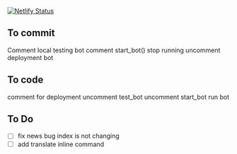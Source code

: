 [![Netlify Status](https://api.netlify.com/api/v1/badges/a5bdd5d1-f225-45b8-a609-b3980b101541/deploy-status)](https://app.netlify.com/sites/lustrous-cocada-41347c/deploys)

## To commit 
Comment local testing bot 
comment start_bot()
stop running
uncomment deployment bot


## To code
comment for deployment 
uncomment test_bot
uncomment start_bot
run bot

## To Do

- [ ] fix news bug index is not changing
- [ ] add translate inline command
